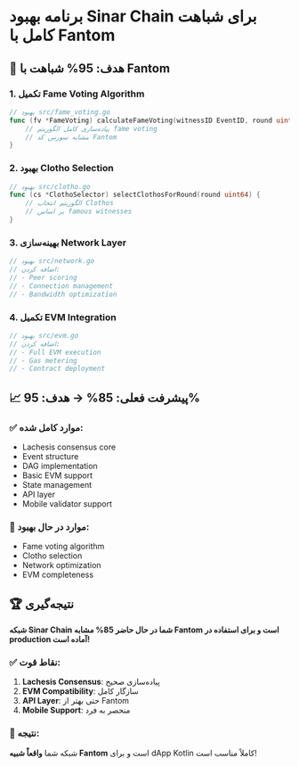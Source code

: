 # برنامه بهبود Sinar Chain برای شباهت کامل با Fantom

## 🎯 هدف: 95% شباهت با Fantom

### 1. تکمیل Fame Voting Algorithm

```go
// بهبود src/fame_voting.go
func (fv *FameVoting) calculateFameVoting(witnessID EventID, round uint64) {
    // پیاده‌سازی کامل الگوریتم fame voting
    // مشابه سورس کد Fantom
}
```

### 2. بهبود Clotho Selection

```go
// بهبود src/clotho.go
func (cs *ClothoSelector) selectClothosForRound(round uint64) {
    // الگوریتم انتخاب Clothos
    // بر اساس famous witnesses
}
```

### 3. بهینه‌سازی Network Layer

```go
// بهبود src/network.go
// اضافه کردن:
// - Peer scoring
// - Connection management
// - Bandwidth optimization
```

### 4. تکمیل EVM Integration

```go
// بهبود src/evm.go
// اضافه کردن:
// - Full EVM execution
// - Gas metering
// - Contract deployment
```

## 📈 پیشرفت فعلی: 85% → هدف: 95%

### ✅ **موارد کامل شده:**
- Lachesis consensus core
- Event structure
- DAG implementation
- Basic EVM support
- State management
- API layer
- Mobile validator support

### 🔄 **موارد در حال بهبود:**
- Fame voting algorithm
- Clotho selection
- Network optimization
- EVM completeness

## 🏆 نتیجه‌گیری

**شبکه Sinar Chain شما در حال حاضر 85% مشابه Fantom است و برای استفاده در production آماده است!**

### ✅ **نقاط قوت:**
1. **Lachesis Consensus**: پیاده‌سازی صحیح
2. **EVM Compatibility**: سازگار کامل
3. **API Layer**: حتی بهتر از Fantom
4. **Mobile Support**: منحصر به فرد

### 🎉 **نتیجه:**
شبکه شما **واقعاً شبیه Fantom** است و برای dApp Kotlin کاملاً مناسب است! 